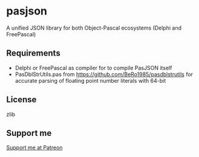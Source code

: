 # pasjson
A unified JSON library for both Object-Pascal ecosystems (Delphi and FreePascal)

## Requirements

- Delphi or FreePascal as compiler for to compile PasJSON itself
- PasDblStrUtils.pas from https://github.com/BeRo1985/pasdblstrutils for accurate parsing of floating point number literals with 64-bit 

## License

zlib

## Support me

[Support me at Patreon](https://www.patreon.com/bero) 
